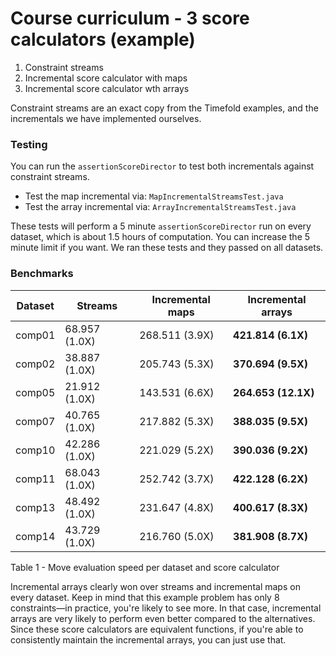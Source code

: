 # Course curriculum - 3 score calculators (example)

1. Constraint streams
2. Incremental score calculator with maps
3. Incremental score calculator wth arrays

Constraint streams are an exact copy from the Timefold examples, and the incrementals we have implemented ourselves.

### Testing
You can run the ```assertionScoreDirector``` to test both incrementals against constraint streams.

- Test the map incremental via: ```MapIncrementalStreamsTest.java```<br>
- Test the array incremental via: ```ArrayIncrementalStreamsTest.java```

These tests will perform a 5 minute ```assertionScoreDirector``` run on every dataset, which is about 1.5 hours of computation.  You can
increase the 5 minute limit if you want. We ran these tests and they passed on all datasets.

### Benchmarks

| Dataset     | Streams      | Incremental maps | Incremental arrays |
|-------------|--------------|-----------------|-------------------|
| comp01 | 68.957 (1.0X) | 268.511 (3.9X)   | **421.814 (6.1X)**     |
| comp02 | 38.887 (1.0X) | 205.743 (5.3X)   | **370.694 (9.5X)**     |
| comp05 | 21.912 (1.0X) | 143.531 (6.6X)   | **264.653 (12.1X)**    |
| comp07 | 40.765 (1.0X) | 217.882 (5.3X)   | **388.035 (9.5X)**     |
| comp10 | 42.286 (1.0X) | 221.029 (5.2X)   | **390.036 (9.2X)**     |
| comp11 | 68.043 (1.0X) | 252.742 (3.7X)   | **422.128 (6.2X)**     |
| comp13 | 48.492 (1.0X) | 231.647 (4.8X)   | **400.617 (8.3X)**     |
| comp14 | 43.729 (1.0X) | 216.760 (5.0X)   | **381.908 (8.7X)**     |

Table 1 - Move evaluation speed per dataset and score calculator

Incremental arrays clearly won over streams and incremental maps on every dataset. Keep in mind that this example problem has only
8 constraints—in practice, you're likely to see more. In that case, incremental arrays are very likely to perform even better compared
to the alternatives. Since these score calculators are equivalent functions, if you're able to consistently maintain the incremental arrays,
you can just use that.
